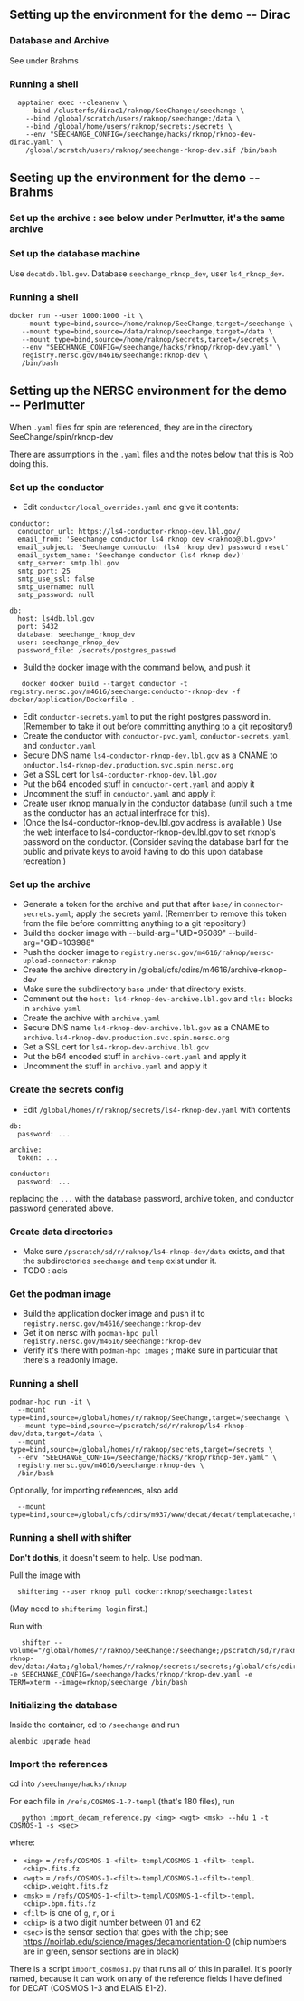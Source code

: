 ## Setting up the environment for the demo -- Dirac

### Database and Archive

See under Brahms

### Running a shell

```
  apptainer exec --cleanenv \
    --bind /clusterfs/dirac1/raknop/SeeChange:/seechange \
    --bind /global/scratch/users/raknop/seechange:/data \
    --bind /global/home/users/raknop/secrets:/secrets \
    --env "SEECHANGE_CONFIG=/seechange/hacks/rknop/rknop-dev-dirac.yaml" \
    /global/scratch/users/raknop/seechange-rknop-dev.sif /bin/bash
```

## Seeting up the environment for the demo -- Brahms

### Set up the archive : see below under Perlmutter, it's the same archive

### Set up the database machine

Use `decatdb.lbl.gov`.  Database `seechange_rknop_dev`, user `ls4_rknop_dev`.

### Running a shell

```
docker run --user 1000:1000 -it \
   --mount type=bind,source=/home/raknop/SeeChange,target=/seechange \
   --mount type=bind,source=/data/raknop/seechange,target=/data \
   --mount type=bind,source=/home/raknop/secrets,target=/secrets \
   --env "SEECHANGE_CONFIG=/seechange/hacks/rknop/rknop-dev.yaml" \
   registry.nersc.gov/m4616/seechange:rknop-dev \
   /bin/bash
```   
   

## Setting up the NERSC environment for the demo -- Perlmutter

When `.yaml` files for spin are referenced, they are in the directory SeeChange/spin/rknop-dev

There are assumptions in the `.yaml` files and the notes below that this is Rob doing this.

### Set up the conductor

* Edit `conductor/local_overrides.yaml` and give it contents:
```
conductor:
  conductor_url: https://ls4-conductor-rknop-dev.lbl.gov/
  email_from: 'Seechange conductor ls4 rknop dev <raknop@lbl.gov>'
  email_subject: 'Seechange conductor (ls4 rknop dev) password reset'
  email_system_name: 'Seechange conductor (ls4 rknop dev)'
  smtp_server: smtp.lbl.gov
  smtp_port: 25
  smtp_use_ssl: false
  smtp_username: null
  smtp_password: null

db:
  host: ls4db.lbl.gov
  port: 5432
  database: seechange_rknop_dev
  user: seechange_rknop_dev
  password_file: /secrets/postgres_passwd
```
* Build the docker image with the command below, and push it
```
   docker docker build --target conductor -t registry.nersc.gov/m4616/seechange:conductor-rknop-dev -f docker/application/Dockerfile .
```
* Edit `conductor-secrets.yaml` to put the right postgres password in. (Remember to take it out before committing anything to a git repository!)
* Create the conductor with `conductor-pvc.yaml`, `conductor-secrets.yaml`, and `conductor.yaml`
* Secure DNS name `ls4-conductor-rknop-dev.lbl.gov` as a CNAME to `onductor.ls4-rknop-dev.production.svc.spin.nersc.org`
* Get a SSL cert for `ls4-conductor-rknop-dev.lbl.gov`
* Put the b64 encoded stuff in `conductor-cert.yaml` and apply it
* Uncomment the stuff in `conductor.yaml` and apply it
* Create user rknop manually in the conductor database (until such a time as the conductor has an actual interfrace for this).
* (Once the ls4-conductor-rknop-dev.lbl.gov address is available.)  Use the web interface to ls4-conductor-rknop-dev.lbl.gov to set rknop's password on the conductor.  (Consider saving the database barf for the public and private keys to avoid having to do this upon database recreation.)

### Set up the archive

* Generate a token for the archive and put that after `base/` in `connector-secrets.yaml`; apply the secrets yaml.  (Remember to remove this token from the file before committing anything to a git repository!)
* Build the docker image with --build-arg="UID=95089" --build-arg="GID=103988"
* Push the docker image to `registry.nersc.gov/m4616/raknop/nersc-upload-connector:raknop`
* Create the archive directory in /global/cfs/cdirs/m4616/archive-rknop-dev
* Make sure the subdirectory `base` under that directory exists.
* Comment out the `host: ls4-rknop-dev-archive.lbl.gov` and `tls:` blocks in `archive.yaml`
* Create the archive with `archive.yaml`
* Secure DNS name `ls4-rknop-dev-archive.lbl.gov` as a CNAME to `archive.ls4-rknop-dev.production.svc.spin.nersc.org`
* Get a SSL cert for `ls4-rknop-dev-archive.lbl.gov`
* Put the b64 encoded stuff in `archive-cert.yaml` and apply it
* Uncomment the stuff in `archive.yaml` and apply it

### Create the secrets config

* Edit `/global/homes/r/raknop/secrets/ls4-rknop-dev.yaml` with contents
```
db:
  password: ...

archive:
  token: ...

conductor:
  password: ...
```
replacing the `...` with the database password, archive token, and conductor password generated above.

### Create data directories

* Make sure `/pscratch/sd/r/raknop/ls4-rknop-dev/data` exists, and that the subdirectories `seechange` and `temp` exist under it.
* TODO : acls

### Get the podman image

* Build the application docker image and push it to `registry.nersc.gov/m4616/seechange:rknop-dev`
* Get it on nersc with `podman-hpc pull registry.nersc.gov/m4616/seechange:rknop-dev`
* Verify it's there with `podman-hpc images` ; make sure in particular that there's a readonly image.

### Running a shell

```
podman-hpc run -it \
  --mount type=bind,source=/global/homes/r/raknop/SeeChange,target=/seechange \
  --mount type=bind,source=/pscratch/sd/r/raknop/ls4-rknop-dev/data,target=/data \
  --mount type=bind,source=/global/homes/r/raknop/secrets,target=/secrets \
  --env "SEECHANGE_CONFIG=/seechange/hacks/rknop/rknop-dev.yaml" \
  registry.nersc.gov/m4616/seechange:rknop-dev \
  /bin/bash
```

Optionally, for importing references, also add
```
  --mount type=bind,source=/global/cfs/cdirs/m937/www/decat/decat/templatecache,target=/refs
```

### Running a shell with shifter

__Don't do this__, it doesn't seem to help.  Use podman.

Pull the image with
```
  shifterimg --user rknop pull docker:rknop/seechange:latest
```
(May need to `shifterimg login` first.)

Run with:
```
   shifter --volume="/global/homes/r/raknop/SeeChange:/seechange;/pscratch/sd/r/raknop/ls4-rknop-dev/data:/data;/global/homes/r/raknop/secrets:/secrets;/global/cfs/cdirs/m937/www/decat/decat/templatecache:/refs" -e SEECHANGE_CONFIG=/seechange/hacks/rknop/rknop-dev.yaml -e TERM=xterm --image=rknop/seechange /bin/bash
```

### Initializing the database

Inside the container, cd to `/seechange` and run
```
alembic upgrade head
```

### Import the references

cd into `/seechange/hacks/rknop`

For each file in `/refs/COSMOS-1-?-templ` (that's 180 files), run
```
   python import_decam_reference.py <img> <wgt> <msk> --hdu 1 -t COSMOS-1 -s <sec>
```
where:
* `<img>` = `/refs/COSMOS-1-<filt>-templ/COSMOS-1-<filt>-templ.<chip>.fits.fz`
* `<wgt>` = `/refs/COSMOS-1-<filt>-templ/COSMOS-1-<filt>-templ.<chip>.weight.fits.fz`
* `<msk>` = `/refs/COSMOS-1-<filt>-templ/COSMOS-1-<filt>-templ.<chip>.bpm.fits.fz`
* `<filt>` is one of `g`, `r`, or `i`
* `<chip>` is a two digit number between 01 and 62
* `<sec>` is the sensor section that goes with the chip; see https://noirlab.edu/science/images/decamorientation-0 (chip numbers are in green, sensor sections are in black)

There is a script `import_cosmos1.py` that runs all of this in parallel.  It's poorly named, because it can work on any of the reference fields I have defined for DECAT (COSMOS 1-3 and ELAIS E1-2).